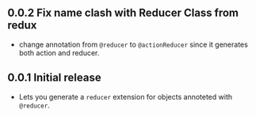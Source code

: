 ## 0.0.2 Fix name clash with Reducer Class from redux

* change annotation from `@reducer` to `@actionReducer` since it generates both action and reducer.

## 0.0.1 Initial release

* Lets you generate a `reducer` extension for objects annoteted with `@reducer`.
